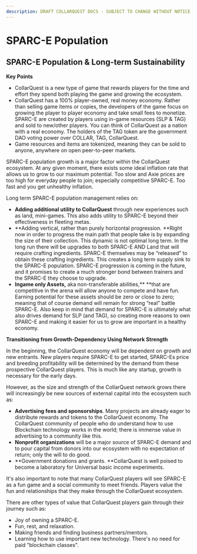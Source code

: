 ```yaml
---
description: DRAFT COLLARQUEST DOCS - SUBJECT TO CHANGE WITHOUT NOTICE.
---
```


# SPARC-E Population

## SPARC-E Population & Long-term Sustainability

**Key Points**

* CollarQuest is a new type of game that rewards players for the time and effort they spend both playing the game and growing the ecosystem.
* CollarQuest has a 100% player-owned, real money economy. Rather than selling game items or copies, the developers of the game focus on growing the player to player economy and take small fees to monetize. SPARC-E are created by players using in-game resources (SLP & TAG) and sold to new/other players. You can think of CollarQuest as a nation with a real economy. The holders of the TAG token are the government DAO voting power over COLLAR, TAG, CollarQuest.
* Game resources and items are tokenized, meaning they can be sold to anyone, anywhere on open peer-to-peer markets.

SPARC-E population growth is a major factor within the CollarQuest ecosystem. At any given moment, there exists some ideal inflation rate that allows us to grow to our maximum potential. Too slow and Axie prices are too high for everyday people to join; especially competitive SPARC-E. Too fast and you get unhealthy inflation.&#x20;

Long term SPARC-E population management relies on:

* **Adding additional utility to CollarQuest** through new experiences such as land, mini-games. This also adds utility to SPARC-E beyond their effectiveness in fleeting metas.&#x20;
* **Adding vertical, rather than purely horizontal progression. **Right now in order to progress the main path that people take is by expanding the size of their collection. This dynamic is not optimal long term. In the long run there will be upgrades to both SPARC-E AND Land that will require crafting ingredients. SPARC-E themselves may be “released” to obtain these crafting ingredients. This creates a long term supply sink to the SPARC-E population. SPARC-E progression is coming in the future, and it promises to create a much stronger bond between trainers and the SPARC-E they choose to upgrade.
* **Ingame only Assets,** aka non-transferable abilities,** **that are competitive in the arena will allow anyone to compete and have fun.  Earning potential for these assets should be zero or close to zero; meaning that of course demand will remain for strong “real” battle SPARC-E. Also keep in mind that demand for SPARC-E is ultimately what also drives demand for SLP (and TAG), so creating more reasons to own SPARC-E and making it easier for us to grow are important in a healthy economy.

**Transitioning from Growth-Dependency Using Network Strength**

In the beginning, the CollarQuest economy will be dependent on growth and new entrants. New players require SPARC-E to get started, SPARC-Es price and breeding profitability will be determined by the demand from these prospective CollarQuest players. This is much like any startup, growth is necessary for the early days.

However, as the size and strength of the CollarQuest network grows there will increasingly be new sources of external capital into the ecosystem such as:

* **Advertising fees and sponsorships**. Many projects are already eager to distribute rewards and tokens to the CollarQuest economy. The CollarQuest community of people who do understand how to use Blockchain technology works in the world; there is immense value in advertising to a community like this.
* **Nonprofit organizations** will be a major source of SPARC-E demand and to pour capital from donors into our ecosystem with no expectation of return; only the will to do good.
* **Government donations and grants. **CollarQuest is well poised to become a laboratory for Universal basic income experiments.&#x20;

It's also important to note that many CollarQuest players will see SPARC-E as a fun game and a social community to meet friends. Players value the fun and relationships that they make through the CollarQuest ecosystem.

There are other types of value that CollarQuest players gain through their journey such as:

* Joy of owning a SPARC-E.
* Fun, rest, and relaxation.
* Making friends and finding business partners/mentors.
* Learning how to use important new technology. There's no need for paid "blockchain classes".
